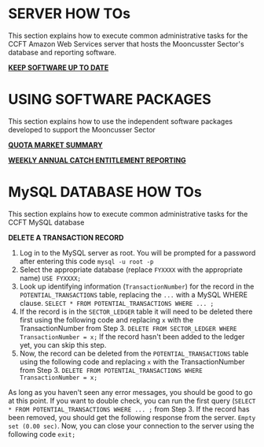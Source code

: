 # SERVER HOW TOs

This section explains how to execute common administrative tasks for the CCFT Amazon Web Services server that hosts the Mooncusster Sector's database and reporting software. 

[**KEEP SOFTWARE UP TO DATE**](/Manuals/server_update.md)

# USING SOFTWARE PACKAGES

This section explains how to use the independent software packages developed to support the Mooncusser Sector

[**QUOTA MARKET SUMMARY**](/Manuals/quota_scraper.md)

[**WEEKLY ANNUAL CATCH ENTITLEMENT REPORTING**](/Manuals/WAR.md) 

# MySQL DATABASE HOW TOs

This section explains how to execute common administrative tasks for the CCFT MySQL database

**DELETE A TRANSACTION RECORD**

1. Log in to the MySQL server as root. You will be prompted for a password after entering this code
`mysql -u root -p`
2. Select the appropriate database (replace `FYXXXX` with the appropriate name)
`USE FYXXXX;`
3. Look up identifying information (`TransactionNumber`) for the record in the `POTENTIAL_TRANSACTIONS` table, replacing the `...` with a MySQL WHERE clause. 
`SELECT * FROM POTENTIAL_TRANSACTIONS WHERE ... ;`
4. If the record is in the `SECTOR_LEDGER` table it will need to be deleted there first using the following code and replacing `x` with the TransactionNumber from Step 3. `DELETE FROM SECTOR_LEDGER WHERE TransactionNumber = x;` If the record hasn't been added to the ledger yet, you can skip this step. 
5. Now, the record can be deleted from the `POTENTIAL_TRANSACTIONS` table using the following code and replacing `x` with the TransactionNumber from Step 3. `DELETE FROM POTENTIAL_TRANSACTIONS WHERE TransactionNumber = x;`

As long as you haven't seen any error messages, you should be good to go at this point. If you want to double check, you can run the first query (`SELECT * FROM POTENTIAL_TRANSACTIONS WHERE ... ;` from Step 3. If the record has been removed, you should get the following response from the server. `Empty set (0.00 sec)`. Now, you can close your connection to the server using the following code `exit;`
